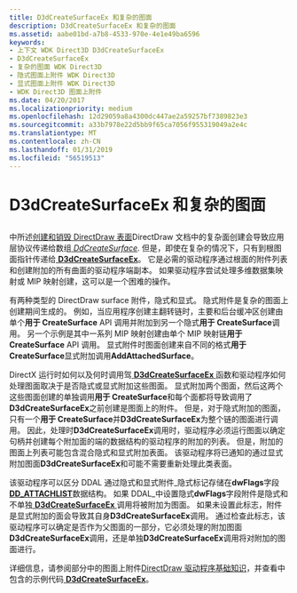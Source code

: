```yaml
---
title: D3dCreateSurfaceEx 和复杂的图面
description: D3dCreateSurfaceEx 和复杂的图面
ms.assetid: aabe01bd-a7b8-4533-970e-4e1e49ba6596
keywords:
- 上下文 WDK Direct3D D3dCreateSurfaceEx
- D3dCreateSurfaceEx
- 复杂的图面 WDK Direct3D
- 隐式图面上附件 WDK Direct3D
- 显式图面上附件 WDK Direct3D
- WDK Direct3D 图面上附件
ms.date: 04/20/2017
ms.localizationpriority: medium
ms.openlocfilehash: 12d29059a8a4300dc447ae2a59257bf7389823e3
ms.sourcegitcommit: a33b7978e22d5bb9f65ca7056f955319049a2e4c
ms.translationtype: MT
ms.contentlocale: zh-CN
ms.lasthandoff: 01/31/2019
ms.locfileid: "56519513"
---
```

# <a name="d3dcreatesurfaceex-and-complex-surfaces"></a>D3dCreateSurfaceEx 和复杂的图面


## <span id="ddk_d3dcreatesurfaceex_and_complex_surfaces_gg"></span><span id="DDK_D3DCREATESURFACEEX_AND_COMPLEX_SURFACES_GG"></span>


中所述[创建和销毁 DirectDraw 表面](creating-and-destroying-directdraw-surfaces.md)DirectDraw 文档中的复杂面创建会导致应用层协议传递给数组[ *DdCreateSurface*](https://msdn.microsoft.com/library/windows/hardware/ff549263). 但是，即使在复杂的情况下，只有到根图面指针传递给[ **D3dCreateSurfaceEx**](https://msdn.microsoft.com/library/windows/hardware/ff542840)。 它是必需的驱动程序通过根面的附件列表和创建附加的所有曲面的驱动程序端副本。 如果驱动程序尝试处理多维数据集映射或 MIP 映射创建，这可以是一个困难的操作。

有两种类型的 DirectDraw surface 附件，隐式和显式。 隐式附件是复杂的图面上创建期间生成的。 例如，当应用程序创建主翻转链时，主要和后台缓冲区创建由单个**用于 CreateSurface** API 调用并附加到另一个隐式**用于 CreateSurface**调用。 另一个示例是其中一系列 MIP 映射创建由单个 MIP 映射链**用于 CreateSurface** API 调用。 显式附件时图面创建来自不同的格式**用于 CreateSurface**显式附加调用**AddAttachedSurface**。

DirectX 运行时如何以及何时调用驾[ **D3dCreateSurfaceEx** ](https://msdn.microsoft.com/library/windows/hardware/ff542840)函数和驱动程序如何处理图面取决于是否隐式或显式附加这些图面。 显式附加两个图面，然后这两个这些图面创建的单独调用**用于 CreateSurface**和每个面都将导致调用了**D3dCreateSurfaceEx**之前创建是图面上的附件。 但是，对于隐式附加的图面，只有一个**用于 CreateSurface**并**D3dCreateSurfaceEx**为整个链的图面进行调用。 因此，处理时**D3dCreateSurfaceEx**调用时，驱动程序必须运行图面以确定句柄并创建每个附加面的端的数据结构的驱动程序的附加的列表。 但是，附加的图面上列表可能包含混合隐式和显式附加表面。 该驱动程序将已通知的通过显式附加图面**D3dCreateSurfaceEx**和可能不需要重新处理此类表面。

该驱动程序可以区分 DDAL 通过隐式和显式附件\_隐式标记存储在**dwFlags**字段[ **DD\_ATTACHLIST**](https://msdn.microsoft.com/library/windows/hardware/ff550466)数据结构。 如果 DDAL\_中设置隐式**dwFlags**字段附件是隐式和不单独[ **D3dCreateSurfaceEx** ](https://msdn.microsoft.com/library/windows/hardware/ff542840)调用将被附加为图面。 如果未设置此标志，附件是显式附加的面会导致其自身**D3dCreateSurfaceEx**调用。 通过检查此标志，该驱动程序可以确定是否作为父图面的一部分，它必须处理的附加图面**D3dCreateSurfaceEx**调用，还是单独**D3dCreateSurfaceEx**调用将对附加的图面进行。

详细信息，请参阅部分中的图面上附件[DirectDraw 驱动程序基础知识](directdraw-driver-fundamentals.md)，并查看中包含的示例代码[ **D3dCreateSurfaceEx**](https://msdn.microsoft.com/library/windows/hardware/ff542840)。

 

 





